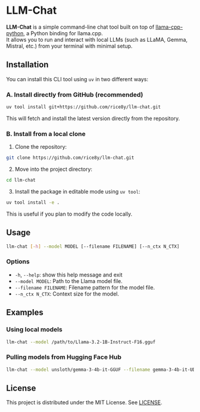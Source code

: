 # LLM-Chat

**LLM-Chat** is a simple command-line chat tool built on top of [llama-cpp-python](https://github.com/abetlen/llama-cpp-python), a Python binding for llama.cpp.  
It allows you to run and interact with local LLMs (such as LLaMA, Gemma, Mistral, etc.) from your terminal with minimal setup.

## Installation

You can install this CLI tool using `uv` in two different ways:

### A. Install directly from GitHub (recommended)

```bash
uv tool install git+https://github.com/rice8y/llm-chat.git
```

This will fetch and install the latest version directly from the repository.

### B. Install from a local clone

1. Clone the repository:

```bash
git clone https://github.com/rice8y/llm-chat.git
```

2. Move into the project directory:

```bash
cd llm-chat
```

3. Install the package in editable mode using `uv tool`:

```bash
uv tool install -e .
```

This is useful if you plan to modify the code locally.

## Usage

```bash
llm-chat [-h] --model MODEL [--filename FILENAME] [--n_ctx N_CTX]
```

### Options

- `-h`, `--help`: show this help message and exit
- `--model MODEL`: Path to the Llama model file.
- `--filename FILENAME`: Filename pattern for the model file.
- `--n_ctx N_CTX`: Context size for the model.

## Examples

### Using local models

```bash
llm-chat --model /path/to/Llama-3.2-1B-Instruct-F16.gguf
```

### Pulling models from Hugging Face Hub

```bash
llm-chat --model unsloth/gemma-3-4b-it-GGUF --filename gemma-3-4b-it-UD-Q8_K_XL.gguf
```

## License

This project is distributed under the MIT License. See [LICENSE](LICENSE).
